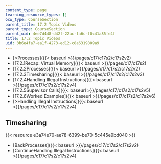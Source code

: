 ```yaml
---
content_type: page
learning_resource_types: []
ocw_type: CourseSection
parent_title: 17.2 Topic Videos
parent_type: CourseSection
parent_uid: 4ee7d448-d42f-22ac-fa6c-f0c41a85fe4f
title: 17.2 Topic Videos
uid: 3b6e4fa7-ea1f-4273-ed12-c8a6319809a9
---
```


*   [\<Processes]({{< baseurl >}}/pages/c17/c17s2/c17s2v2)
*   [17.2.1Recap: Virtual Memory]({{< baseurl >}}/pages/c17/c17s2)
*   [17.2.2Processes]({{< baseurl >}}/pages/c17/c17s2/c17s2v2)
*   [17.2.3Timesharing]({{< baseurl >}}/pages/c17/c17s2/c17s2v3)
*   [17.2.4Handling Illegal Instructions]({{< baseurl >}}/pages/c17/c17s2/c17s2v4)
*   [17.2.5Supevisor Calls]({{< baseurl >}}/pages/c17/c17s2/c17s2v5)
*   [17.2.6Worked Examples]({{< baseurl >}}/pages/c17/c17s2/c17s2v6)
*   [\>Handling Illegal Instructions]({{< baseurl >}}/pages/c17/c17s2/c17s2v4)

Timesharing
-----------

{{< resource e3a74e70-ae78-6399-be70-5c445e9bd040 >}}

*   [BackProcesses]({{< baseurl >}}/pages/c17/c17s2/c17s2v2)
*   [ContinueHandling Illegal Instructions]({{< baseurl >}}/pages/c17/c17s2/c17s2v4)